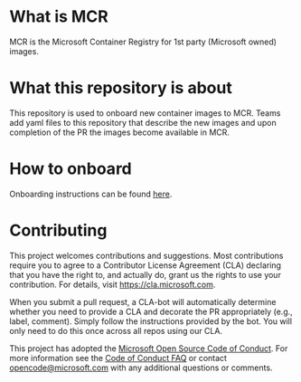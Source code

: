 # What is MCR
MCR is the Microsoft Container Registry for 1st party (Microsoft owned) images.

# What this repository is about
This repository is used to onboard new container images to MCR. Teams add yaml files to this repository that describe the new images and upon completion of the PR the images become available in MCR.

# How to onboard
Onboarding instructions can be found [here](https://aka.ms/mcr/onboarding).

# Contributing

This project welcomes contributions and suggestions.  Most contributions require you to agree to a
Contributor License Agreement (CLA) declaring that you have the right to, and actually do, grant us
the rights to use your contribution. For details, visit https://cla.microsoft.com.

When you submit a pull request, a CLA-bot will automatically determine whether you need to provide
a CLA and decorate the PR appropriately (e.g., label, comment). Simply follow the instructions
provided by the bot. You will only need to do this once across all repos using our CLA.

This project has adopted the [Microsoft Open Source Code of Conduct](https://opensource.microsoft.com/codeofconduct/).
For more information see the [Code of Conduct FAQ](https://opensource.microsoft.com/codeofconduct/faq/) or
contact [opencode@microsoft.com](mailto:opencode@microsoft.com) with any additional questions or comments.
